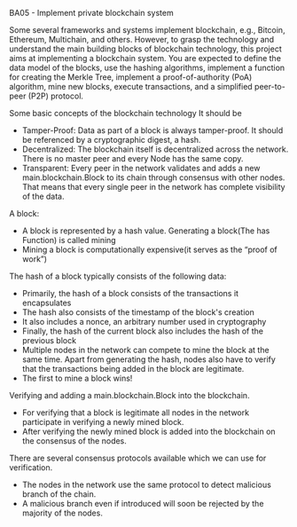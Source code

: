 BA05 - Implement private blockchain system

Some several frameworks and systems implement blockchain, e.g., Bitcoin, Ethereum, Multichain, and others. However, to grasp the technology and
understand the main building blocks of blockchain technology, this project aims at implementing a blockchain system. You are expected to define the
data model of the blocks, use the hashing algorithms, implement a function for creating the Merkle Tree, implement a proof-of-authority (PoA)
algorithm, mine new blocks, execute transactions, and a simplified peer-to-peer (P2P) protocol.

Some basic concepts of the blockchain technology It should be

- Tamper-Proof: Data as part of a block is always tamper-proof. It should be referenced by a cryptographic digest, a hash.
- Decentralized: The blockchain itself is decentralized across the network. There is no master peer and every Node has the same copy.
- Transparent: Every peer in the network validates and adds a new main.blockchain.Block to its chain through consensus with other nodes. That means that every
  single peer in the network has complete visibility of the data.

A block:

- A block is represented by a hash value. Generating a block(The has Function) is called mining
- Mining a block is computationally expensive(it serves as the “proof of work”)

The hash of a block typically consists of the following data:

- Primarily, the hash of a block consists of the transactions it encapsulates
- The hash also consists of the timestamp of the block's creation
- It also includes a nonce, an arbitrary number used in cryptography
- Finally, the hash of the current block also includes the hash of the previous block
- Multiple nodes in the network can compete to mine the block at the same time. Apart from generating the hash, nodes also have to verify that the
  transactions being added in the block are legitimate.
- The first to mine a block wins!

Verifying and adding a main.blockchain.Block into the blockchain.

- For verifying that a block is legitimate all nodes in the network participate in verifying a newly mined block.
- After verifying the newly mined block is added into the blockchain on the consensus of the nodes.

There are several consensus protocols available which we can use for verification.

- The nodes in the network use the same protocol to detect malicious branch of the chain.
- A malicious branch even if introduced will soon be rejected by the majority of the nodes.


